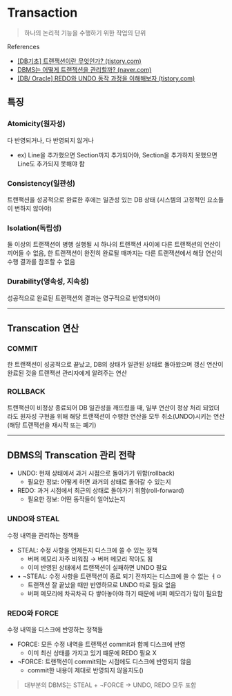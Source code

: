 # Transaction

> 하나의 논리적 기능을 수행하기 위한 작업의 단위



References

- [[DB기초] 트랜잭션이란 무엇인가? (tistory.com)](https://coding-factory.tistory.com/226)
- [DBMS는 어떻게 트랜잭션을 관리할까? (naver.com)](https://d2.naver.com/helloworld/407507)
- [[DB/ Oracle] REDO와 UNDO 동작 과정을 이해해보자 (tistory.com)](https://loosie.tistory.com/527)



## 특징

### Atomicity(원자성)

다 반영되거나, 다 반영되지 않거나

- ex) Line을 추가했으면 Section까지 추가되어야, Section을 추가하지 못했으면 Line도 추가되지 못해야 함

### Consistency(일관성)

트랜잭션을 성공적으로 완료한 후에는 일관성 있는 DB 상태 (시스템의 고정적인 요소들이 변하지 않아야)

### Isolation(독립성)

둘 이상의 트랜잭션이 병행 실행될 시 하나의 트랜잭션 사이에 다른 트랜잭션의 연산이 끼어들 수 없음, 한 트랜잭션이 완전히 완료될 때까지는 다른 트랜잭션에서 해당 연산의 수행 결과를 참조할 수 없음

### Durability(영속성, 지속성)

성공적으로 완료된 트랜잭션의 결과는 영구적으로 반영되어야

---



## Transcation 연산

### COMMIT

한 트랜잭션이 성공적으로 끝났고, DB의 상태가 일관된 상태로 돌아왔으며 갱신 연산이 완료된 것을 트랜잭션 관리자에게 알려주는 연산

### ROLLBACK

트랜잭션이 비정상 종료되어 DB 일관성을 깨뜨렸을 때, 일부 연산이 정상 처리 되었더라도 원자성 구현을 위해 해당 트랜잭션이 수행한 연산을 모두 취소(UNDO)시키는 연산 (해당 트랜잭션을 재시작 또는 폐기)

---



## DBMS의 Transcation 관리 전략

- UNDO: 현재 상태에서 과거 시점으로 돌아가기 위함(rollback)
  - 필요한 정보: 어떻게 하면 과거의 상태로 돌아갈 수 있는지
- REDO: 과거 시점에서 최근의 상태로 돌아가기 위함(roll-forward)
  - 필요한 정보: 어떤 동작들이 일어났는지



### UNDO와 STEAL

수정 내역을 관리하는 정책들

- STEAL: 수정 사항을 언제든지 디스크에 쓸 수 있는 정책
  - 버퍼 메모리 자주 비워짐 → 버퍼 메모리 작아도 됨
  - 이미 반영된 상태에서 트랜잭션이 실패하면 UNDO 필요
- • ¬STEAL: 수정 사항을 트랜잭션이 종료 되기 전까지는 디스크에 쓸 수 없는 ㅓㅇ
  - 트랜잭션 잘 끝났을 때만 반영하므로 UNDO 따로 필요 없음
  - 버퍼 메모리에 차곡차곡 다 쌓아놓아야 하기 때문에 버퍼 메모리가 많이 필요함

### REDO와 FORCE

수정 내역을 디스크에 반영하는 정책들

- FORCE: 모든 수정 내역을 트랜잭션 commit과 함께 디스크에 반영
  - 이미 최신 상태를 가지고 있기 떄문에 REDO 필요 X
- ¬FORCE: 트랜잭션이 commit되는 시점에도 디스크에 반영되지 않음
  - commit한 내용이 제대로 반영되지 않을지도()

> 대부분의 DBMS는 STEAL + ¬FORCE → UNDO, REDO 모두 포함




